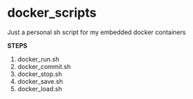 # docker_scripts
Just a personal sh script for my embedded docker containers

**STEPS**

1. docker_run.sh
2. docker_commit.sh
3. docker_stop.sh
4. docker_save.sh
5. docker_load.sh

